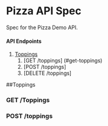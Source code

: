 # Pizza API Spec
Spec for the Pizza Demo API.

#### API Endpoints
1.  [Toppings](#toppings)
    1. [GET /toppings] (#get-toppings)
    1. [POST /toppings]
    1. [DELETE /toppings]


##Toppings
### GET /Toppings

### POST /toppings



